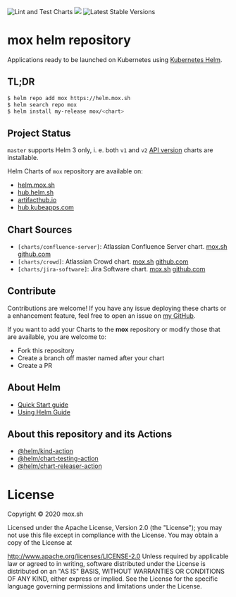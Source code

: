 ![Lint and Test Charts](https://github.com/javimox/helm-charts/workflows/Lint%20and%20Test%20Charts/badge.svg) [![](https://github.com/javimox/helm-charts/workflows/Release%20Charts/badge.svg?branch=master)](https://github.com/javimox/helm-charts/actions) ![Latest Stable Versions](https://github.com/javimox/helm-charts/workflows/Latest%20Stable%20Versions/badge.svg)

# mox helm repository

Applications ready to be launched on Kubernetes using [Kubernetes Helm](https://github.com/helm/helm).

## TL;DR

```bash
$ helm repo add mox https://helm.mox.sh
$ helm search repo mox
$ helm install my-release mox/<chart>
```

## Project Status

`master` supports Helm 3 only, i. e. both `v1` and `v2` [API version](https://helm.sh/docs/topics/charts/#the-apiversion-field) charts are installable.

Helm Charts of `mox` repository are available on:
 * [helm.mox.sh](https://helm.mox.sh)
 * [hub.helm.sh](https://hub.helm.sh/charts/mox)
 * [artifacthub.io](https://artifacthub.io/packages/search?repo=mox)
 * [hub.kubeapps.com](https://hub.kubeapps.com/charts/mox)

## Chart Sources

* `[charts/confluence-server]`: Atlassian Confluence Server chart. [mox.sh](https://mox.sh/helm/charts/confluence-server/) [github.com](https://github.com/javimox/helm-charts/tree/master/charts/confluence-server)
* `[charts/crowd]`: Atlassian Crowd chart. [mox.sh](https://mox.sh/helm/charts/crowd/) [github.com](https://github.com/javimox/helm-charts/tree/master/charts/crowd)
* `[charts/jira-software]`: Jira Software chart. [mox.sh](https://mox.sh/helm/charts/jira-software/) [github.com](https://github.com/javimox/helm-charts/tree/master/charts/jira-software)

## Contribute

Contributions are welcome! If you have any issue deploying these charts or a enhancement feature, feel free to open an issue on [my GitHub](https://github.com/javimox/helm-charts/tree/master).

If you want to add your Charts to the **mox** repository or modify those that are available, you are welcome to:

* Fork this repository
* Create a branch off master named after your chart
* Create a PR

## About Helm

* [Quick Start guide](https://helm.sh/docs/intro/quickstart/)
* [Using Helm Guide](https://helm.sh/docs/intro/using_helm/)

## About this repository and its Actions

* [@helm/kind-action](https://github.com/helm/kind-action)
* [@helm/chart-testing-action](https://github.com/helm/chart-testing-action)
* [@helm/chart-releaser-action](https://github.com/helm/chart-releaser-action)

# License
Copyright © 2020 mox.sh

Licensed under the Apache License, Version 2.0 (the "License"); you may not use this file except in compliance with the License. You may obtain a copy of the License at

http://www.apache.org/licenses/LICENSE-2.0
Unless required by applicable law or agreed to in writing, software distributed under the License is distributed on an "AS IS" BASIS, WITHOUT WARRANTIES OR CONDITIONS OF ANY KIND, either express or implied. See the License for the specific language governing permissions and limitations under the License.

